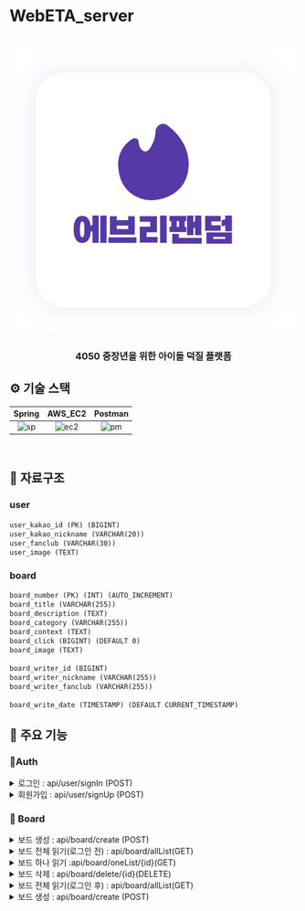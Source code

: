 # WebETA_server

<p align="center">
  <br>
  <img src="./readme/Everyfandom.svg">
  <br>
</p>

<h3 align = "center"> 4050 중장년을 위한 아이돌 덕질 플랫폼 </h3>




## ⚙️ 기술 스택

|  Spring    |  AWS_EC2  |  Postman  | 
| :--------: | :-------: | :-------: |
|   ![sp]    |   ![ec2]  |   ![pm]   |

<br>

## 💽 자료구조

### user
    user_kakao_id (PK) (BIGINT)
    user_kakao_nickname (VARCHAR(20))
    user_fanclub (VARCHAR(30))
    user_image (TEXT)

### board
    board_number (PK) (INT) (AUTO_INCREMENT)
    board_title (VARCHAR(255))
    board_description (TEXT)
    board_category (VARCHAR(255))
    board_context (TEXT)
    board_click (BIGINT) (DEFAULT 0)
    board_image (TEXT)
    
    board_writer_id (BIGINT)
    board_writer_nickname (VARCHAR(255))
    board_writer_fanclub (VARCHAR(255))
    
    board_write_date (TIMESTAMP) (DEFAULT CURRENT_TIMESTAMP)

## 📌 주요 기능

###  🔗Auth
 <details markdown = "1">
  <summary>로그인 : api/user/signIn  (POST)</summary>
    <ul>
      <li>Request body</li>
      
```json
{
	"userKakaoId" : "사용자의 카카오 아이디"
	"kakaoAccessToken":"카카오가 발급하는 Token값"
}
```

  <li>Response body </li>  

```json
      {
    "result": true,
    "message": "Sign In Success",
    "data": {
        "token": "JWT 토큰",
        "exprTime": 3600000,
        "user": {
            "userKakaoId": "사용자의 카카오 아이디",
            "userKakaoNickname": "사용자1",
            "userAge": 25,
            "userFanclub": "팬클럽A",
            "userImage": null
        }
    }
}      
```

  </ul>
 </details>
  
 <details markdown = "1">
  <summary>회원가입 : api/user/signUp  (POST)</summary>
    <ul>
      <li>Request body</li>
      
```json
{
    "userKakaoId" : "201806142",
    "userKakaoNickname" : "김현승",
    "userFanclub":"세븐틴",
    "userImage" : "이미지"
}
```

  <li>Response body </li>  

```json
{
    "result": true,
    "message": "Sign Up Success!",
    "data": null
}    
```

  </ul>
 </details>

### 🔗 Board

 <details markdown = "1">
  <summary>보드 생성 : api/board/create (POST)</summary>
    <ul>
      <li>Header</li>
      
```json
{
	"Header" : {
		"Authoriztion" : "Bearer " + localstorge.getItem(token),
		"Content-Type" : "application/json" 
			}
}
```

  <li>Request Body </li>  

```json
{
    "boardTitle": "실험 제목",
    "boardDescription": "새롭게2 설명",
    "boardCategory": "새로운2 카테고리",
    "boardImage": "새롭게 이미지 URL",
    "boardWriterId": "1234",
    "boardWriterFanclub" : "세븐틴",
    "boardWriterNickname": "게시물 작성자 닉네임"
}
```

  <li>Response body</li>  

```json
{
    "result": true,
    "message": "Board Create Success",
    "data": null
}
```

  </ul>
 </details>


 <details markdown = "1">
  <summary >보드 전체 읽기(로그인 전) : api/board/allList(GET)</summary>
    <ul>

  <li>Response Body </li>  

```json
{
    "result": true,
    "message": "성공",
    "data": [
        {
            "boardNumber": 6,
            "boardTitle": "이미지제목",
            "boardDescription": "업데이트 설명",
            "boardCategory": "업데이트 카테고리",
            "boardContext": "url",
            "boardClick": 4,
            "boardImage": "z",
            "boardWriterId": "1234",
            "boardWriterNickname": "게시물 작성자 닉네임",
            "boardWriterFanclub": "세븐틴",
            "boardWriteDate": "2023-08-12T06:50:54.000+00:00"
        },
        {
            "boardNumber": 4,
            "boardTitle": "새로운2 제목",
            "boardDescription": "새롭게2 설명",
            "boardCategory": "새로운2 url",
            "boardContext": "새로운2 내용",
            "boardClick": 0,
            "boardImage": "z",
            "boardWriterId": "1234",
            "boardWriterNickname": "게시물 작성자 닉네임",
            "boardWriterFanclub": "세븐틴",
            "boardWriteDate": "2023-08-12T04:58:16.000+00:00"
        },
        {
            "boardNumber": 5,
            "boardTitle": "실험 제목",
            "boardDescription": "새롭게2 설명",
            "boardCategory": "새로운2 url",
            "boardContext": "새로운2 내용",
            "boardClick": 0,
            "boardImage": "새롭게 이미지 URL",
            "boardWriterId": "1234",
            "boardWriterNickname": "게시물 작성자 닉네임",
            "boardWriterFanclub": "세븐틴",
            "boardWriteDate": "2023-08-12T04:55:48.000+00:00"
        }
    ]
}
```

  </ul>
 </details>

 <details markdown = "1">
  <summary>보드 하나 읽기 :api/board/oneList/{id}(GET)</summary>
    <ul>
      <li>Header</li>
      
```json
{
	"Header" : {
		"Authoriztion" : "Bearer " + localstorge.getItem(token),
		"Content-Type" : "application/json" 
			}
}
```

  <li>PathVariable </li>  

```json
{
	"id" : "boardNumber"
}
```

  <li>Response body</li>  

```json
{
    "result": true,
    "message": "Read One List",
    "data": {
        "boardNumber": 3,
        "boardTitle": "새로운 제목",
        "boardDescription": "새롭게 설명",
        "boardCategory": "새로운 url",
        "boardContext": "새로운 내용",
        "boardClick": 6,
        "boardImage": "새롭게 이미지 URL",
        "boardWriterId": "1234",
        "boardWriterNickname": "게시물 작성자 닉네임",
        "boardWriterFanclub": "세븐틴",
        "boardWriteDate": "2023-08-12T04:40:00.000+00:00"
    }
}
```

  </ul>
 </details>
 
 <details markdown = "1">
  <summary>보드 삭제 : api/board/delete/{id}(DELETE)</summary>
    <ul>
      <li>Header</li>
      
```json
{
	"Header" : {
		"Authoriztion" : "Bearer " + localstorge.getItem(token),
		"Content-Type" : "application/json" 
			}
}
```

  <li>PathVariable </li>  

```json
{
	"id" : "dataNoticeId"
}
```

  <li>Response body</li>  

```json
{
    "result": true,
    "message": "Board Delete Success!",
    "data": null
}
```

  </ul>
 </details>


 <details markdown = "1">
  <summary>보드 전체 읽기(로그인 후) : api/board/allList(GET)</summary>
    <ul>
      <li>Header</li>
      
```json
{
	"Header" : {
		"Authoriztion" : "Bearer " + localstorge.getItem(token),
		"Content-Type" : "application/json" 
			}
}
```
  <li>Request Body </li>  

```json
{
	"userFanclub":"세븐틴"    
}
```

  <li>Response body</li>  

```json
{
    "result": true,
    "message": "조회수로 배열",
    "data": [
        {
            "boardNumber": 3,
            "boardTitle": "새로운 제목",
            "boardDescription": "새롭게 설명",
            "boardCategory": "새로운 카테고리",
            "boardContext": "새로운 url",
            "boardClick": 6,
            "boardImage": "새롭게 이미지 URL",
            "boardWriterId": "1234",
            "boardWriterNickname": "게시물 작성자 닉네임",
            "boardWriterFanclub": "세븐틴",
            "boardWriteDate": "2023-08-12T04:40:00.000+00:00"
        },
        {
            "boardNumber": 6,
            "boardTitle": "이미지제목",
            "boardDescription": "업데이트 설명",
            "boardCategory": "업데이트 카테고리",
            "boardContext": "url",
            "boardClick": 4,
            "boardImage": "z",
            "boardWriterId": "1234",
            "boardWriterNickname": "게시물 작성자 닉네임",
            "boardWriterFanclub": "세븐틴",
            "boardWriteDate": "2023-08-12T06:50:54.000+00:00"
        },
        {
            "boardNumber": 7,
            "boardTitle": "실험 제목",
            "boardDescription": "새롭게2 설명",
            "boardCategory": "새로운2 카테고리",
            "boardContext": "새로운2 내용",
            "boardClick": 1,
            "boardImage": "새롭게 이미지 URL",
            "boardWriterId": "1234",
            "boardWriterNickname": "게시물 작성자 닉네임",
            "boardWriterFanclub": "세븐틴",
            "boardWriteDate": "2023-08-12T06:03:49.000+00:00"
        },
        {
            "boardNumber": 4,
            "boardTitle": "새로운2 제목",
            "boardDescription": "새롭게2 설명",
            "boardCategory": "새로운2 카테고리",
            "boardContext": "새로운2 내용",
            "boardClick": 0,
            "boardImage": "z",
            "boardWriterId": "1234",
            "boardWriterNickname": "게시물 작성자 닉네임",
            "boardWriterFanclub": "세븐틴",
            "boardWriteDate": "2023-08-12T04:58:16.000+00:00"
        },
        {
            "boardNumber": 5,
            "boardTitle": "실험 제목",
            "boardDescription": "새롭게2 설명",
            "boardCategory": "새로운2 카테고리",
            "boardContext": "새로운2 내용",
            "boardClick": 0,
            "boardImage": "새롭게 이미지 URL",
            "boardWriterId": "1234",
            "boardWriterNickname": "게시물 작성자 닉네임",
            "boardWriterFanclub": "세틴",
            "boardWriteDate": "2023-08-12T04:55:48.000+00:00"
        }
    ]
}
```

  </ul>
 </details>


 <details markdown = "1">
  <summary>보드 생성 : api/board/create (POST)</summary>
    <ul>
      <li>Header</li>
      
```json
{
	"Header" : {
		"Authoriztion" : "Bearer " + localstorge.getItem(token),
		"Content-Type" : "application/json" 
			}
}
```

  <li>Request Body </li>  

```json
{
    "boardTitle": "실험 제목",
    "boardDescription": "새롭게2 설명",
    "boardCategory": "새로운2 카테고리",
    "boardImage": "새롭게 이미지 URL",
    "boardWriterId": "1234",
    "boardWriterFanclub" : "세븐틴",
    "boardWriterNickname": "게시물 작성자 닉네임"
}
```

  <li>Response body</li>  

```json
{
    "result": true,
    "message": "Board Create Success",
    "data": null
}
```

  </ul>
 </details>



<br>

 

<!-- Stack Icon Refernces -->

[sp]: /readme/spring.png
[ec2]: /readme/EC2.png
[pm]: /readme/postman.png
